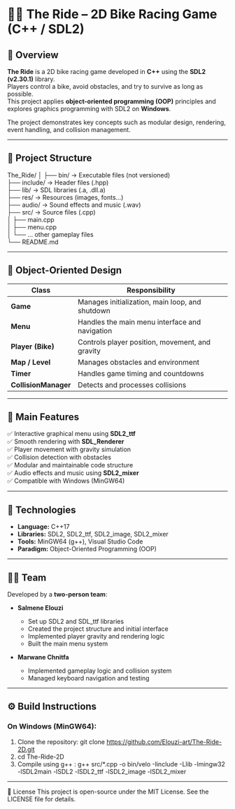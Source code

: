 # 🚴‍♂️ The Ride – 2D Bike Racing Game (C++ / SDL2)

## 🎯 Overview

**The Ride** is a 2D bike racing game developed in **C++** using the **SDL2 (v2.30.1)** library.  
Players control a bike, avoid obstacles, and try to survive as long as possible.  
This project applies **object-oriented programming (OOP)** principles and explores graphics programming with SDL2 on **Windows**.

The project demonstrates key concepts such as modular design, rendering, event handling, and collision management.

---

## 🧱 Project Structure

The_Ride/
│
├── bin/ → Executable files (not versioned)  
├── include/ → Header files (.hpp)  
├── lib/ → SDL libraries (.a, .dll.a)  
├── res/ → Resources (images, fonts…)  
├── audio/ → Sound effects and music (.wav)  
├── src/ → Source files (.cpp)  
│   ├── main.cpp  
│   ├── menu.cpp  
│   └── … other gameplay files  
└── README.md

---

## 🧩 Object-Oriented Design

| Class                | Responsibility                                  |
| -------------------- | ----------------------------------------------- |
| **Game**             | Manages initialization, main loop, and shutdown |
| **Menu**             | Handles the main menu interface and navigation  |
| **Player (Bike)**    | Controls player position, movement, and gravity |
| **Map / Level**      | Manages obstacles and environment               |
| **Timer**            | Handles game timing and countdowns              |
| **CollisionManager** | Detects and processes collisions                |

---

## 🧠 Main Features

✅ Interactive graphical menu using **SDL2_ttf**  
✅ Smooth rendering with **SDL_Renderer**  
✅ Player movement with gravity simulation  
✅ Collision detection with obstacles  
✅ Modular and maintainable code structure  
✅ Audio effects and music using **SDL2_mixer**  
✅ Compatible with Windows (MinGW64)

---

## 🧰 Technologies

- **Language:** C++17  
- **Libraries:** SDL2, SDL2_ttf, SDL2_image, SDL2_mixer  
- **Tools:** MinGW64 (g++), Visual Studio Code  
- **Paradigm:** Object-Oriented Programming (OOP)

---

## 👨‍💻 Team

Developed by a **two-person team**:

- **Salmene Elouzi**  
  - Set up SDL2 and SDL_ttf libraries  
  - Created the project structure and initial interface  
  - Implemented player gravity and rendering logic  
  - Built the main menu system  

- **Marwane Chnitfa**  
  - Implemented gameplay logic and collision system  
  - Managed keyboard navigation and testing

---

## ⚙️ Build Instructions

### On **Windows (MinGW64)**:

1. Clone the repository:
git clone https://github.com/Elouzi-art/The-Ride-2D.git
2. cd The-Ride-2D
3. Compile using g++ :
g++ src/*.cpp -o bin/velo -Iinclude -Llib -lmingw32 -lSDL2main -lSDL2 -lSDL2_ttf -lSDL2_image -lSDL2_mixer

---

📜 License
This project is open-source under the MIT License.
See the LICENSE file for details.




